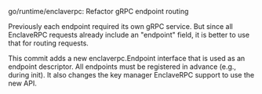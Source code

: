 go/runtime/enclaverpc: Refactor gRPC endpoint routing

Previously each endpoint required its own gRPC service. But since all
EnclaveRPC requests already include an "endpoint" field, it is better to use
that for routing requests.

This commit adds a new enclaverpc.Endpoint interface that is used as an
endpoint descriptor. All endpoints must be registered in advance (e.g.,
during init). It also changes the key manager EnclaveRPC support to use the
new API.
